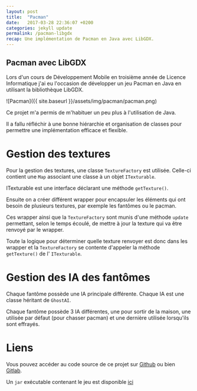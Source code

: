 ```yaml
---
layout: post
title:  "Pacman"
date:   2017-03-28 22:36:07 +0200
categories: jekyll update
permalink: /pacman-libgdx
recap: Une implémentation de Pacman en Java avec LibGDX.
---
```


Pacman avec LibGDX
------------------

Lors d'un cours de Développement Mobile en troisième année de Licence
Informatique j'ai eu l'occasion de développer un jeu Pacman en Java en
utilisant la bibliothèque LibGDX.

![Pacman]({{ site.baseurl }}/assets/img/pacman/pacman.png)

Ce projet m'a permis de m'habituer un peu plus à l'utilisation de Java.

Il a fallu réfléchir à une bonne hiérarchie et organisation de classes
pour permettre une implémentation efficace et flexible.

Gestion des textures
====================

Pour la gestion des textures, une classe `TextureFactory` est utilisée.
Celle-ci contient une `Map` associant une classe à un objet 
`ITexturable`.

ITexturable est une interface déclarant une méthode `getTexture()`.

Ensuite on a créer différent wrapper pour encapsuler les éléments qui
ont besoin de plusieurs textures, par exemple les fantômes ou le pacman.

Ces wrapper ainsi que la `TextureFactory` sont munis d'une méthode
`update` permettant, selon le temps écoulé, de mettre à jour la texture
qui va être renvoyé par le wrapper.

Toute la logique pour déterminer quelle texture renvoyer est donc dans
les wrapper et la `TextureFactory` se contente d'appeler la méthode
`getTexture()` de l' `ITexturable`.

Gestion des IA des fantômes
===========================

Chaque fantôme possède une IA principale différente. Chaque IA est une
classe héritant de `GhostAI`.

Chaque fantôme possède 3 IA différentes, une pour sortir de la maison,
une utilisée par défaut (pour chasser pacman) et une dernière utilisée
lorsqu'ils sont effrayés.

Liens
=====

Vous pouvez accéder au code source de ce projet sur
[Github](https://github.com/Yutsa/Pacman-libgdx) ou bien
[Gitlab](https://gitlab.com/Yutsa/pacman).

Un `jar` exécutable contenant le jeu est disponible
[ici](
https://mega.nz/#!W8oRES6a!De3bKbgupTIvSLUSLWVSnMikILIPtchJv8yo5pbkvyo
)